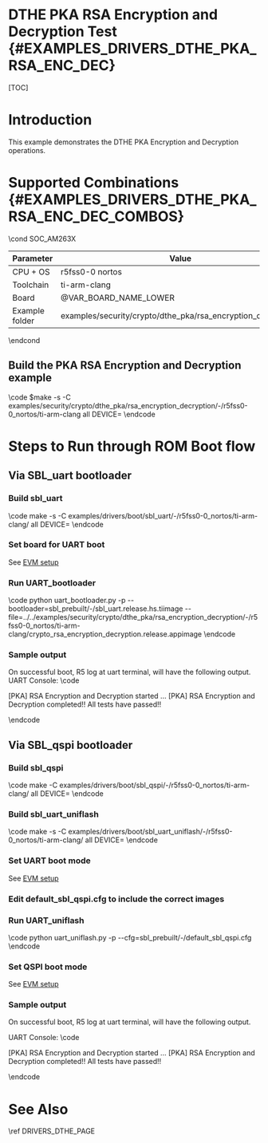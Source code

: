 # DTHE PKA RSA Encryption and Decryption Test {#EXAMPLES_DRIVERS_DTHE_PKA_RSA_ENC_DEC}

[TOC]

# Introduction

This example demonstrates the DTHE PKA Encryption and Decryption operations.

# Supported Combinations {#EXAMPLES_DRIVERS_DTHE_PKA_RSA_ENC_DEC_COMBOS}

\cond SOC_AM263X

 Parameter      | Value
 ---------------|-----------
 CPU + OS       | r5fss0-0 nortos
 Toolchain      | ti-arm-clang
 Board          | @VAR_BOARD_NAME_LOWER
 Example folder | examples/security/crypto/dthe_pka/rsa_encryption_decryption/
\endcond

## Build the PKA RSA Encryption and Decryption example
\code
$make -s -C examples/security/crypto/dthe_pka/rsa_encryption_decryption/<soc>-<board>/r5fss0-0_nortos/ti-arm-clang all DEVICE=<soc>
\endcode


# Steps to Run through ROM Boot flow

## Via SBL_uart bootloader

### Build sbl_uart
\code
make -s -C examples/drivers/boot/sbl_uart/<soc>-<board>/r5fss0-0_nortos/ti-arm-clang/ all DEVICE=<soc>
\endcode

### Set board for UART boot

See [EVM setup](https://software-dl.ti.com/mcu-plus-sdk/esd/@VAR_SOC_NAME/latest/exports/docs/api_guide_@VAR_SOC_NAME_LOWER/EVM_SETUP_PAGE.html#autotoc_md29)

### Run UART_bootloader
\code
python uart_bootloader.py -p <COMxx> --bootloader=sbl_prebuilt/<soc>-<board>/sbl_uart.release.hs.tiimage --file=../../examples/security/crypto/dthe_pka/rsa_encryption_decryption/<soc>-<board>/r5fss0-0_nortos/ti-arm-clang/crypto_rsa_encryption_decryption.release.appimage
\endcode

### Sample output
On successful boot, R5 log at uart terminal, will have the following output.
UART Console:
\code

[PKA] RSA Encryption and Decryption started ...
[PKA] RSA Encryption and Decryption completed!!
All tests have passed!!

\endcode

## Via SBL_qspi bootloader

### Build sbl_qspi
\code
make -C examples/drivers/boot/sbl_qspi/<soc>-<board>/r5fss0-0_nortos/ti-arm-clang/ all DEVICE=<soc>
\endcode

### Build sbl_uart_uniflash
\code
make -s -C examples/drivers/boot/sbl_uart_uniflash/<soc>-<board>/r5fss0-0_nortos/ti-arm-clang/ all DEVICE=<soc>
\endcode


### Set UART boot mode
See [EVM setup](https://software-dl.ti.com/mcu-plus-sdk/esd/@VAR_SOC_NAME/latest/exports/docs/api_guide_@VAR_SOC_NAME_LOWER/EVM_SETUP_PAGE.html#autotoc_md29)

### Edit default_sbl_qspi.cfg to include the correct images

### Run UART_uniflash
\code
python uart_uniflash.py -p <COMxx> --cfg=sbl_prebuilt/<soc>-<board>/default_sbl_qspi.cfg
\endcode

### Set QSPI boot mode
See [EVM setup](https://software-dl.ti.com/mcu-plus-sdk/esd/@VAR_SOC_NAME/latest/exports/docs/api_guide_@VAR_SOC_NAME_LOWER/EVM_SETUP_PAGE.html#autotoc_md29)

### Sample output
On successful boot, R5 log at uart terminal, will have the following output.

UART Console:
\code

[PKA] RSA Encryption and Decryption started ...
[PKA] RSA Encryption and Decryption completed!!
All tests have passed!!

\endcode

# See Also

\ref DRIVERS_DTHE_PAGE